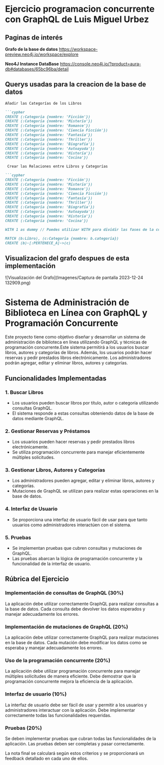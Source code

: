 # Ejercicio programacion concurrente con GraphQL de Luis Miguel Urbez

## Paginas de interés

**Grafo de la base de datos**
https://workspace-preview.neo4j.io/workspace/explore

**Neo4J Instance DataBase**
https://console.neo4j.io/?product=aura-db#databases/65bc96ba/detail


## Querys usadas para la creacion de la base de datos
```markdown
Añadir las Categorías de los Libros

```cypher
CREATE (:Categoria {nombre: 'Ficción'})
CREATE (:Categoria {nombre: 'Misterio'})
CREATE (:Categoria {nombre: 'Romance'})
CREATE (:Categoria {nombre: 'Ciencia Ficción'})
CREATE (:Categoria {nombre: 'Fantasía'})
CREATE (:Categoria {nombre: 'Thriller'})
CREATE (:Categoria {nombre: 'Biografía'})
CREATE (:Categoria {nombre: 'Autoayuda'})
CREATE (:Categoria {nombre: 'Historia'})
CREATE (:Categoria {nombre: 'Cocina'})
```

```markdown
 Crear las Relaciones entre Libros y Categorías

```cypher
CREATE (:Categoria {nombre: 'Ficción'})
CREATE (:Categoria {nombre: 'Misterio'})
CREATE (:Categoria {nombre: 'Romance'})
CREATE (:Categoria {nombre: 'Ciencia Ficción'})
CREATE (:Categoria {nombre: 'Fantasía'})
CREATE (:Categoria {nombre: 'Thriller'})
CREATE (:Categoria {nombre: 'Biografía'})
CREATE (:Categoria {nombre: 'Autoayuda'})
CREATE (:Categoria {nombre: 'Historia'})
CREATE (:Categoria {nombre: 'Cocina'})

WITH 1 as dummy // Puedes utilizar WITH para dividir las fases de la consulta

MATCH (b:Libro), (c:Categoria {nombre: b.categoria})
CREATE (b)-[:PERTENECE_A]->(c)
```

## Visualizacion del grafo despues de esta implementación

![Visualización del Grafo](Imagenes/Captura de pantalla 2023-12-24 132909.png)

# Sistema de Administración de Biblioteca en Línea con GraphQL y Programación Concurrente

Este proyecto tiene como objetivo diseñar y desarrollar un sistema de administración de biblioteca en línea utilizando GraphQL y técnicas de programación concurrente.Este sistema permitirá a los usuarios buscar libros, autores y categorías de libros. Además, los usuarios podrán hacer reservas y pedir prestados libros electrónicamente. Los administradores podrán agregar, editar y eliminar libros, autores y categorías.

## Funcionalidades Implementadas

### 1. Buscar Libros

- Los usuarios pueden buscar libros por título, autor o categoría utilizando consultas GraphQL.
- El sistema responde a estas consultas obteniendo datos de la base de datos mediante GraphQL.

### 2. Gestionar Reservas y Préstamos

- Los usuarios pueden hacer reservas y pedir prestados libros electrónicamente.
- Se utiliza programación concurrente para manejar eficientemente múltiples solicitudes.

### 3. Gestionar Libros, Autores y Categorías

- Los administradores pueden agregar, editar y eliminar libros, autores y categorías.
- Mutaciones de GraphQL se utilizan para realizar estas operaciones en la base de datos.

### 4. Interfaz de Usuario

- Se proporciona una interfaz de usuario fácil de usar para que tanto usuarios como administradores interactúen con el sistema.

### 5. Pruebas

- Se implementan pruebas que cubren consultas y mutaciones de GraphQL.
- Las pruebas abarcan la lógica de programación concurrente y la funcionalidad de la interfaz de usuario.

## Rúbrica del Ejercicio

### Implementación de consultas de GraphQL (30%)

La aplicación debe utilizar correctamente GraphQL para realizar consultas a la base de datos. Cada consulta debe devolver los datos esperados y manejar adecuadamente los errores.

### Implementación de mutaciones de GraphQL (20%)

La aplicación debe utilizar correctamente GraphQL para realizar mutaciones en la base de datos. Cada mutación debe modificar los datos como se esperaba y manejar adecuadamente los errores.

### Uso de la programación concurrente (20%)

La aplicación debe utilizar programación concurrente para manejar múltiples solicitudes de manera eficiente. Debe demostrar que la programación concurrente mejora la eficiencia de la aplicación.

### Interfaz de usuario (10%)

La interfaz de usuario debe ser fácil de usar y permitir a los usuarios y administradores interactuar con la aplicación. Debe implementar correctamente todas las funcionalidades requeridas.

### Pruebas (20%)

Se deben implementar pruebas que cubran todas las funcionalidades de la aplicación. Las pruebas deben ser completas y pasar correctamente.

La nota final se calculará según estos criterios y se proporcionará un feedback detallado en cada uno de ellos.
